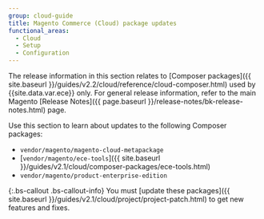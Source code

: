 ```yaml
---
group: cloud-guide
title: Magento Commerce (Cloud) package updates
functional_areas:
  - Cloud
  - Setup
  - Configuration
---
```


The release information in this section relates to [Composer packages]({{ site.baseurl }}/guides/v2.2/cloud/reference/cloud-composer.html) used by {{site.data.var.ece}} only. For general release information, refer to the main Magento [Release Notes]({{ page.baseurl }}/release-notes/bk-release-notes.html) page.

Use this section to learn about updates to the following Composer packages:

-   `vendor/magento/magento-cloud-metapackage`
-   [`vendor/magento/ece-tools`]({{ site.baseurl }}/guides/v2.1/cloud/composer-packages/ece-tools.html)
-   `vendor/magento/product-enterprise-edition`

{:.bs-callout .bs-callout-info}
You must [update these packages]({{ site.baseurl }}/guides/v2.1/cloud/project/project-patch.html) to get new features and fixes.
